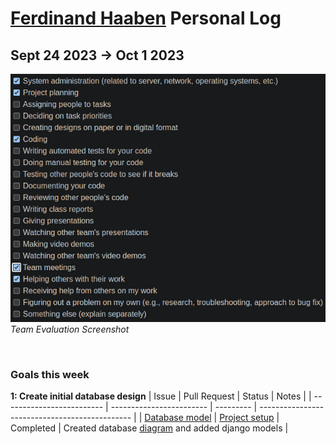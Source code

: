 # [Ferdinand Haaben](https://github.com/Ferdinand737) Personal Log

## Sept 24 2023 -> Oct 1 2023

![evaluation-screenshot](../../../img/ferdinand-eval-5.png)
<br>
_Team Evaluation Screenshot_

<br>

### Goals this week

**1: Create initial database design**
| Issue                     | Pull Request             | Status    | Notes                                          |
| ------------------------- | ------------------------ | --------- | ---------------------------------------------- |
| [Database model][1]       | [Project setup][2]       | Completed |   Created database [diagram][3] and added django models |

<br>


[1]: https://github.com/COSC-499-W2023/year-long-project-team-7/issues/15
[2]: https://github.com/COSC-499-W2023/year-long-project-team-7/pull/19
[3]: https://dbdiagram.io/d/Capstone-651f4dbcffbf5169f023111f

